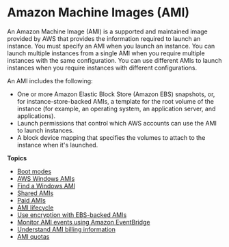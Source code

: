 # Amazon Machine Images \(AMI\)<a name="AMIs"></a>

An Amazon Machine Image \(AMI\) is a supported and maintained image provided by AWS that provides the information required to launch an instance\. You must specify an AMI when you launch an instance\. You can launch multiple instances from a single AMI when you require multiple instances with the same configuration\. You can use different AMIs to launch instances when you require instances with different configurations\.

An AMI includes the following:
+ One or more Amazon Elastic Block Store \(Amazon EBS\) snapshots, or, for instance\-store\-backed AMIs, a template for the root volume of the instance \(for example, an operating system, an application server, and applications\)\.
+ Launch permissions that control which AWS accounts can use the AMI to launch instances\.
+ A block device mapping that specifies the volumes to attach to the instance when it's launched\.

**Topics**
+ [Boot modes](ami-boot.md)
+ [AWS Windows AMIs](windows-ami-version-history.md)
+ [Find a Windows AMI](finding-an-ami.md)
+ [Shared AMIs](sharing-amis.md)
+ [Paid AMIs](paid-amis.md)
+ [AMI lifecycle](ami-lifecycle.md)
+ [Use encryption with EBS\-backed AMIs](AMIEncryption.md)
+ [Monitor AMI events using Amazon EventBridge](monitor-ami-events.md)
+ [Understand AMI billing information](ami-billing-info.md)
+ [AMI quotas](ami-quotas.md)